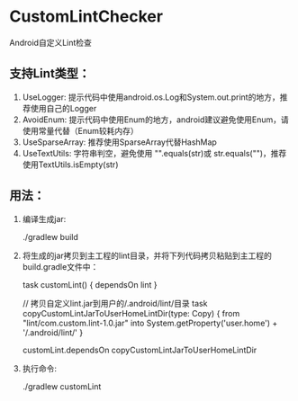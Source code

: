 # CustomLintChecker
Android自定义Lint检查

## 支持Lint类型：
1. UseLogger: 提示代码中使用android.os.Log和System.out.print的地方，推荐使用自己的Logger
2. AvoidEnum: 提示代码中使用Enum的地方，android建议避免使用Enum，请使用常量代替（Enum较耗内存）
3. UseSparseArray: 推荐使用SparseArray代替HashMap
4. UseTextUtils: 字符串判空，避免使用 "".equals(str)或 str.equals("")，推荐使用TextUtils.isEmpty(str)


## 用法：
1. 编译生成jar:

    ./gradlew build

2. 将生成的jar拷贝到主工程的lint目录，并将下列代码拷贝粘贴到主工程的build.gradle文件中：

    task customLint() {
        dependsOn lint
    }
    
    // 拷贝自定义lint.jar到用户的/.android/lint/目录
    task copyCustomLintJarToUserHomeLintDir(type: Copy) {
        from "lint/com.custom.lint-1.0.jar"
        into System.getProperty('user.home') + '/.android/lint/'
    }
    
    customLint.dependsOn copyCustomLintJarToUserHomeLintDir

3. 执行命令:

    ./gradlew customLint


